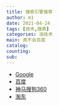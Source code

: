 ```yaml
---
title: 搜索引擎推荐
author: m1
date: 2021-04-24
tags: [技术,搜素]
categories: 浊技术
main: 真不会百度
catalog: 
counting: 
sub: 
---
```


* [Google](https://www.google.com)
* [百度](https://www.baidu.com)
* [神马搜狗360](https://www.gobaidugle.com/search3?engine=3&keyword=&num=10&one=sm&two=sogou&three=so&rsv_enter=1&rsv_bp=1)
* [淘东](https://www.gobaidugle.com/search2?engine=2&keyword=%E6%88%91%E5%9C%A8%E4%B8%8A%E9%9D%A2&num=10&one=taobao&two=jd&rsv_enter=1&rsv_bp=1)